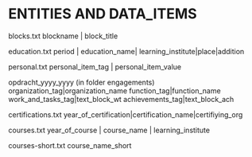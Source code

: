 # ENTITIES AND DATA_ITEMS
 
 blocks.txt
  blockname | block_title
 
education.txt
  period | education_name| learning_institute|place|addition


personal.txt
  personal_item_tag | personal_item_value

opdracht_yyyy_yyyy (in folder engagements)  
  organization_tag|organization_name
  function_tag|function_name
  work_and_tasks_tag|text_block_wt
  achievements_tag|text_block_ach

certifications.txt
   year_of_certification|certification_name|certifiying_org

courses.txt
  year_of_course | course_name | learning_institute
 
 courses-short.txt
  course_name_short

